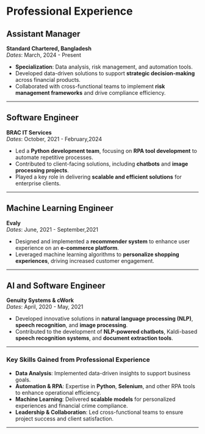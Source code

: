 # Professional Experience

## **Assistant Manager**  
**Standard Chartered, Bangladesh**  
*Dates*: March, 2024 - Present  

- **Specialization**: Data analysis, risk management, and automation tools.  
- Developed data-driven solutions to support **strategic decision-making** across financial products.  
- Collaborated with cross-functional teams to implement **risk management frameworks** and drive compliance efficiency.  

---

## **Software Engineer**  
**BRAC IT Services**  
*Dates*: October, 2021 - February,2024  

- Led a **Python development team**, focusing on **RPA tool development** to automate repetitive processes.  
- Contributed to client-facing solutions, including **chatbots** and **image processing projects**.  
- Played a key role in delivering **scalable and efficient solutions** for enterprise clients.  

---

## **Machine Learning Engineer**  
**Evaly**  
*Dates*: June, 2021 - September,2021  

- Designed and implemented a **recommender system** to enhance user experience on an **e-commerce platform**.  
- Leveraged machine learning algorithms to **personalize shopping experiences**, driving increased customer engagement.  

---

## **AI and Software Engineer**  
**Genuity Systems & cWork**  
*Dates*: April, 2020 - May, 2021

- Developed innovative solutions in **natural language processing (NLP)**, **speech recognition**, and **image processing**.  
- Contributed to the development of **NLP-powered chatbots**, Kaldi-based **speech recognition systems**, and **document extraction tools**.  

---

### **Key Skills Gained from Professional Experience**  
- **Data Analysis**: Implemented data-driven insights to support business goals.  
- **Automation & RPA**: Expertise in **Python**, **Selenium**, and other RPA tools to enhance operational efficiency.  
- **Machine Learning**: Delivered **scalable models** for personalized experiences and financial crime compliance.  
- **Leadership & Collaboration**: Led cross-functional teams to ensure project success and client satisfaction.  

---

<!-- ### **Note**  
For further details or collaboration opportunities, feel free to connect via [Insert Contact Info or GitHub Profile]. -->
